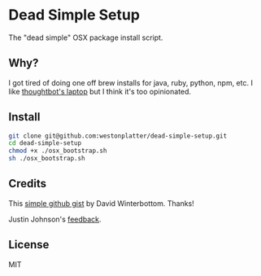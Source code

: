 # Dead Simple Setup

The "dead simple" OSX package install script.

## Why?

I got tired of doing one off brew installs for java, ruby, python, npm, etc. I like [thoughtbot's laptop](https://github.com/thoughtbot/laptop) but I think it's too opinionated.

## Install

```bash
git clone git@github.com:westonplatter/dead-simple-setup.git
cd dead-simple-setup
chmod +x ./osx_bootstrap.sh
sh ./osx_bootstrap.sh
```

## Credits
This [simple github gist](https://gist.github.com/codeinthehole/26b37efa67041e1307db) by David Winterbottom. Thanks!

Justin Johnson's [feedback](https://twitter.com/balduncle/status/874583640285556736).

## License
MIT
